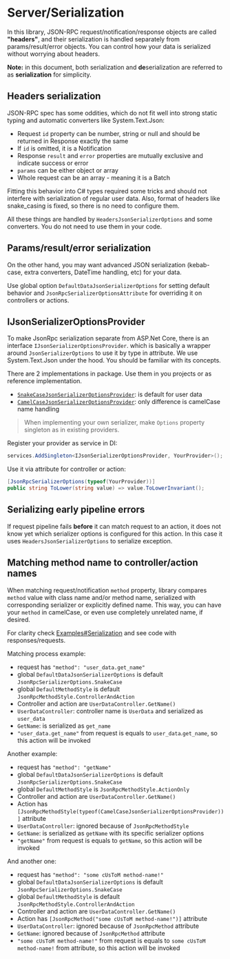 # Server/Serialization

In this library, JSON-RPC request/notification/response objects are called **"headers"**, and their serialization is
handled separately from params/result/error objects. You can control how your data is serialized without worrying about headers.

**Note:** in this document, both serialization and **de**serialization are referred to as **serialization** for simplicity.

## Headers serialization

JSON-RPC spec has some oddities, which do not fit well into strong static typing and automatic converters like System.Text.Json:

* Request `id` property can be number, string or null and should be returned in Response exactly the same 
* If `id` is omitted, it is a Notification
* Response `result` and `error` properties are mutually exclusive and indicate success or error
* `params` can be either object or array
* Whole request can be an array - meaning it is a Batch

Fitting this behavior into C# types required some tricks and should not interfere with serialization of regular user data.
Also, format of headers like snake_casing is fixed, so there is no need to configure them.

All these things are handled by `HeadersJsonSerializerOptions` and some converters. You do not need to use them in your code.

## Params/result/error serialization

On the other hand, you may want advanced JSON serialization (kebab-case, extra converters, DateTime handling, etc) for your data.

Use global option `DefaultDataJsonSerializerOptions` for setting default behavior and `JsonRpcSerializerOptionsAttribute` for overriding it on controllers or actions.

## IJsonSerializerOptionsProvider

To make JsonRpc serialization separate from ASP.Net Core, there is an interface `IJsonSerializerOptionsProvider`.
which is basically a wrapper around `JsonSerializerOptions` to use it by type in attribute.
We use System.Text.Json under the hood. You should be familiar with its concepts. 

There are 2 implementations in package. Use them in you projects or as reference implementation.

* [`SnakeCaseJsonSerializerOptionsProvider`](https://github.com/tochka-public/Tochka.JsonRpc/blob/master/src/Tochka.JsonRpc.Server/Serialization/SnakeCaseJsonSerializerOptionsProvider.cs): is default for user data
* [`CamelCaseJsonSerializerOptionsProvider`](https://github.com/tochka-public/Tochka.JsonRpc/blob/master/src/Tochka.JsonRpc.Server/Serialization/CamelCaseJsonSerializerOptionsProvider.cs): only difference is camelCase name handling

> When implementing your own serializer, make `Options` property singleton as in existing providers.

Register your provider as service in DI:

```cs
services.AddSingleton<IJsonSerializerOptionsProvider, YourProvider>();
```

Use it via attribute for controller or action:

```cs
[JsonRpcSerializerOptions(typeof(YourProvider))]
public string ToLower(string value) => value.ToLowerInvariant();
```


## Serializing early pipeline errors

If request pipeline fails **before** it can match request to an action, it does not know yet which serializer options is configured for this action.
In this case it uses `HeadersJsonSerializerOptions` to serialize exception.

## Matching method name to controller/action names

When matching request/notification `method` property,
library compares `method` value with class name and/or method name, serialized with corresponding serializer or explicitly defined name.
This way, you can have your `method` in camelCase, or even use completely unrelated name, if desired.

For clarity check [Examples#Serialization](examples?id=serialization) and see code with responses/requests.

Matching process example:

* request has `"method": "user_data.get_name"`
* global `DefaultDataJsonSerializerOptions` is default `JsonRpcSerializerOptions.SnakeCase`
* global `DefaultMethodStyle` is default `JsonRpcMethodStyle.ControllerAndAction`
* Controller and action are `UserDataController.GetName()`
* `UserDataController`: controller name is `UserData` and serialized as `user_data`
* `GetName`: is serialized as `get_name`
* `"user_data.get_name"` from request is equals to `user_data`.`get_name`, so this action will be invoked

Another example:

* request has `"method": "getName"`
* global `DefaultDataJsonSerializerOptions` is default `JsonRpcSerializerOptions.SnakeCase`
* global `DefaultMethodStyle` is `JsonRpcMethodStyle.ActionOnly`
* Controller and action are `UserDataController.GetName()`
* Action has `[JsonRpcMethodStyle(typeof(CamelCaseJsonSerializerOptionsProvider))]` attribute
* `UserDataController`: ignored because of `JsonRpcMethodStyle`
* `GetName`: is serialized as `getName` with its specific serializer options
* `"getName"` from request is equals to `getName`, so this action will be invoked

And another one:

* request has `"method": "some cUsToM method-name!"`
* global `DefaultDataJsonSerializerOptions` is default `JsonRpcSerializerOptions.SnakeCase`
* global `DefaultMethodStyle` is default `JsonRpcMethodStyle.ControllerAndAction`
* Controller and action are `UserDataController.GetName()`
* Action has `[JsonRpcMethod("some cUsToM method-name!")]` attribute
* `UserDataController`: ignored because of `JsonRpcMethod` attribute
* `GetName`: ignored because of `JsonRpcMethod` attribute
* `"some cUsToM method-name!"` from request is equals to `some cUsToM method-name!` from attribute, so this action will be invoked
